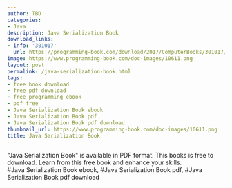 ```yaml
---
author: TBD
categories:
- Java
description: Java Serialization Book
download_links:
- info: '301017'
  url: https://programming-book.com/download/2017/ComputerBooks/301017/Java Serialization.pdf
image: https://www.programming-book.com/doc-images/10611.png
layout: post
permalink: /java-serialization-book.html
tags:
- free book download
- free pdf download
- free programming ebook
- pdf free
- Java Serialization Book ebook
- Java Serialization Book pdf
- Java Serialization Book pdf download
thumbnail_url: https://www.programming-book.com/doc-images/10611.png
title: Java Serialization Book
---
```


 
<div class="item-desc text-justify">
  "Java Serialization Book" is available in PDF format. This books is free to download. Learn from this free book and enhance your skills.
  <br>
  #Java Serialization Book ebook, #Java Serialization Book pdf, #Java Serialization Book pdf download
</div>